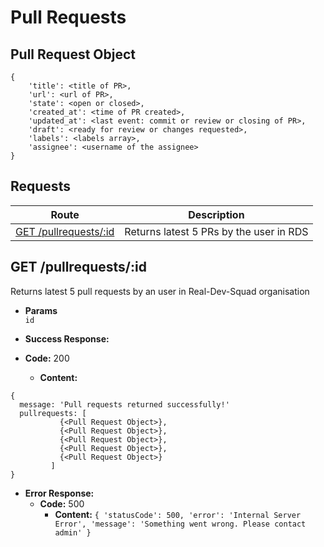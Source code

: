 # Pull Requests

## Pull Request Object

```
{
    'title': <title of PR>,
    'url': <url of PR>,
    'state': <open or closed>,
    'created_at': <time of PR created>,
    'updated_at': <last event: commit or review or closing of PR>,
    'draft': <ready for review or changes requested>,
    'labels': <labels array>,
    'assignee': <username of the assignee>
}
```

## **Requests**

|               Route                |           Description           |
| :--------------------------------: | :-----------------------------: |
|      [GET /pullrequests/:id](#get-pullrequestsid)      | Returns latest 5 PRs by the user in RDS |


## **GET /pullrequests/:id**

Returns latest 5 pull requests by an user in Real-Dev-Squad organisation

- **Params**  
  `id`

- **Success Response:**
- **Code:** 200
  - **Content:**

```
{
  message: 'Pull requests returned successfully!'
  pullrequests: [
           {<Pull Request Object>},
           {<Pull Request Object>},
           {<Pull Request Object>},
           {<Pull Request Object>},
           {<Pull Request Object>}
         ]
}
```

- **Error Response:**
  - **Code:** 500
    - **Content:** `{ 'statusCode': 500, 'error': 'Internal Server Error', 'message': 'Something went wrong. Please contact admin' }`
